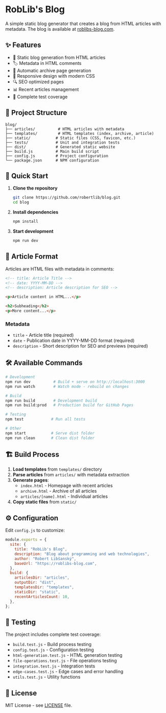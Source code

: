 # RobLib's Blog

A simple static blog generator that creates a blog from HTML articles with metadata. The blog is available at [roblibs-blog.com](https://roblibs-blog.com).

## ✨ Features

- 📝 Static blog generation from HTML articles
- 🏷️ Metadata in HTML comments
- 📄 Automatic archive page generation
- 🎨 Responsive design with modern CSS
- 🔍 SEO optimized pages
- 📊 Recent articles management
- 🧪 Complete test coverage

## 📁 Project Structure

```
blog/
├── articles/          # HTML articles with metadata
├── templates/         # HTML templates (index, archive, article)
├── static/           # Static files (CSS, favicon, etc.)
├── tests/            # Unit and integration tests
├── dist/             # Generated static website
├── build.js          # Main build script
├── config.js         # Project configuration
└── package.json      # NPM configuration
```

## 🚀 Quick Start

1. **Clone the repository**

   ```bash
   git clone https://github.com/robertlib/blog.git
   cd blog
   ```

2. **Install dependencies**

   ```bash
   npm install
   ```

3. **Start development**
   ```bash
   npm run dev
   ```

## 📝 Article Format

Articles are HTML files with metadata in comments:

```html
<!-- title: Article Title -->
<!-- date: YYYY-MM-DD -->
<!-- description: Article description for SEO -->

<p>Article content in HTML...</p>

<h2>Subheading</h2>
<p>More content...</p>
```

### Metadata

- `title` - Article title (required)
- `date` - Publication date in YYYY-MM-DD format (required)
- `description` - Short description for SEO and previews (required)

## 🛠️ Available Commands

```bash
# Development
npm run dev          # Build + serve on http://localhost:3000
npm run watch        # Watch mode - rebuild on changes

# Build
npm run build        # Development build
npm run build:prod   # Production build for GitHub Pages

# Testing
npm test            # Run all tests

# Other
npm start           # Serve dist folder
npm run clean       # Clean dist folder
```

## 🏗️ Build Process

1. **Load templates** from `templates/` directory
2. **Parse articles** from `articles/` with metadata extraction
3. **Generate pages**:
   - `index.html` - Homepage with recent articles
   - `archive.html` - Archive of all articles
   - `articles/[name].html` - Individual articles
4. **Copy static files** from `static/`

## ⚙️ Configuration

Edit `config.js` to customize:

```javascript
module.exports = {
  site: {
    title: "RobLib's Blog",
    description: "Blog about programming and web technologies",
    author: "Robert Libšanský",
    baseUrl: "https://roblibs-blog.com",
  },
  build: {
    articlesDir: "articles",
    outputDir: "dist",
    templatesDir: "templates",
    staticDir: "static",
    recentArticlesCount: 10,
  },
};
```

## 🧪 Testing

The project includes complete test coverage:

- `build.test.js` - Build process testing
- `config.test.js` - Configuration testing
- `html-generation.test.js` - HTML generation testing
- `file-operations.test.js` - File operations testing
- `integration.test.js` - Integration tests
- `edge-cases.test.js` - Edge cases and error handling
- `utils.test.js` - Utility functions

## 📄 License

MIT License - see [LICENSE](LICENSE) file.
